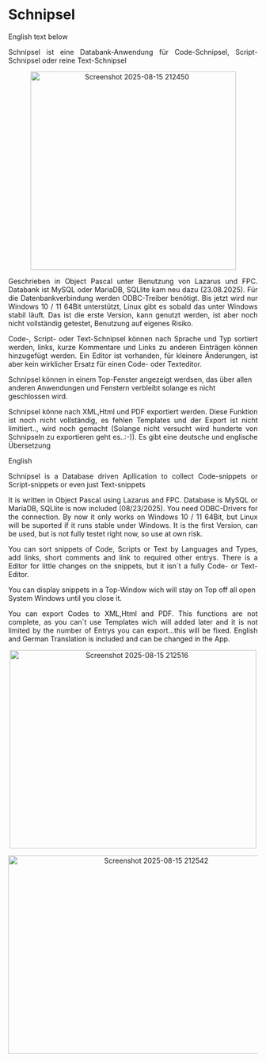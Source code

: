 # Schnipsel
<p>English text below</p>
<p align="justify">Schnipsel ist eine Databank-Anwendung für Code-Schnipsel, Script-Schnipsel oder reine Text-Schnipsel</p>
<p align="center">
<img width="415" height="400" alt="Screenshot 2025-08-15 212450" src="https://github.com/user-attachments/assets/8004d16c-37a5-490a-a37b-01084cf64dbb" /></center>
</p>
<p align="justify">Geschrieben in Object Pascal unter Benutzung von Lazarus und FPC. Databank ist MySQL oder MariaDB, SQLlite kam neu dazu (23.08.2025). Für die 
Datenbankverbindung werden ODBC-Treiber benötigt.
Bis jetzt wird nur Windows 10 / 11 64Bit unterstützt, Linux gibt es sobald das unter Windows stabil läuft. Das ist die erste Version, kann genutzt werden, ist aber noch nicht vollständig getestet, Benutzung auf eigenes Risiko.</p>
<p  align="justify">Code-, Script- oder Text-Schnipsel können nach Sprache und Typ sortiert werden, links, kurze Kommentare und Links zu anderen Einträgen können hinzugefügt werden.
Ein Editor ist vorhanden, für kleinere Änderungen, ist aber kein wirklicher Ersatz für einen Code- oder Texteditor.</p>
<p>Schnipsel können in einem Top-Fenster angezeigt werdsen, das über allen anderen Anwendungen und Fenstern verbleibt solange es nicht geschlossen wird.</p>
<p  align="justify">Schnipsel könne nach XML,Html und PDF exportiert werden. Diese Funktion ist noch nicht vollständig, es fehlen Templates und der Export ist nicht limitiert.., wird noch gemacht (Solange nicht versucht wird hunderte von Schnipseln zu exportieren geht es..:-)). Es gibt eine deutsche und englische Übersetzung</p>
<p></p>
<p>English</p>
<p align="justify">Schnipsel is a Database driven Apllication to collect Code-snippets or Script-snippets or even just Text-snippets</p>
<p align="justify">It is written in Object Pascal using Lazarus and FPC. Database is MySQL or MariaDB, SQLlite is now included (08/23/2025). You need ODBC-Drivers for the connection.
By now it only works on Windows 10 / 11 64Bit, but Linux will be suported if it runs stable under Windows. It is the first Version, can be used, but is not fully 
testet right now, so use at own risk.</p>
<p  align="justify">You can sort snippets of Code, Scripts or Text by Languages and Types, add links, short comments and link to required other entrys.
There is a Editor for little changes on the snippets, but it isn´t a fully Code- or Text-Editor.</p>
<p>You can display snippets in a Top-Window wich will stay on Top off all open System Windows until you close it.</p>
<p  align="justify">You can export Codes to XML,Html and PDF. This functions are not complete, as you can´t use Templates wich will added later and it is not limited by the number of Entrys you can export...this will be fixed. English and German Translation is included and can be changed in the App.</p>
<p align="center">
<img width="498" height="400" alt="Screenshot 2025-08-15 212516" src="https://github.com/user-attachments/assets/69c1a814-619c-4050-9fda-5c5e3a25b102" />
</p>
<p align="center">
<img width="582" height="400" alt="Screenshot 2025-08-15 212542" src="https://github.com/user-attachments/assets/82a1c4b2-5f7d-40e6-957f-4845a1a93bf0" />
</p>


